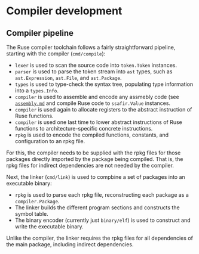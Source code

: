 # Compiler development

## Compiler pipeline

The Ruse compiler toolchain follows a fairly straightforward pipeline, starting with the compiler (`cmd/compile`):

- `lexer` is used to scan the source code into `token.Token` instances.
- `parser` is used to parse the token stream into `ast` types, such as `ast.Expression`, `ast.File`, and `ast.Package`.
- `types` is used to type-check the syntax tree, populating type information into a `types.Info`.
- `compiler` is used to assemble and encode any assmebly code (see [`assembly.md`](./assembly.md) and compile Ruse code to `ssafir.Value` instances.
- `compiler` is used again to allocate registers to the abstract instruction of Ruse functions.
- `compiler` is used one last time to lower abstract instructions of Ruse functions to architecture-specific concrete instructions.
- `rpkg` is used to encode the compiled functions, constants, and configuration to an rpkg file.

For this, the compiler needs to be supplied with the rpkg files for those packages directly imported by the package being compiled. That is, the rpkg files for indirect dependencies are not needed by the compiler.

Next, the linker (`cmd/link`) is used to compbine a set of packages into an executable binary:

- `rpkg` is used to parse each rpkg file, reconstructing each package as a `compiler.Package`.
- The linker builds the different program sections and constructs the symbol table.
- The binary encoder (currently just `binary/elf`) is used to construct and write the executable binary.

Unlike the compiler, the linker requires the rpkg files for all dependencies of the main package, including indirect dependencies.
